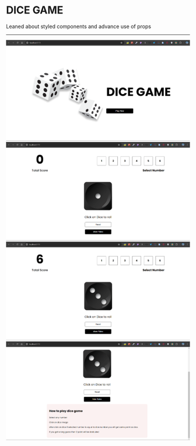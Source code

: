 <h1>DICE GAME</h1>
<p>Leaned about styled components and advance use of props</p>
<hr>
<img src="./git images/1.png">
<img src="./git images/2.png">
<img src="./git images/3.png">
<img src="./git images/4.png">
